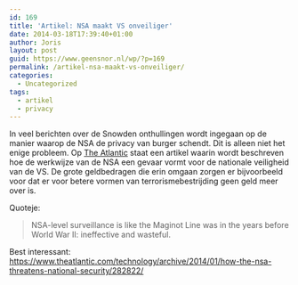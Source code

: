 ```yaml
---
id: 169
title: 'Artikel: NSA maakt VS onveiliger'
date: 2014-03-18T17:39:40+01:00
author: Joris
layout: post
guid: https://www.geensnor.nl/wp/?p=169
permalink: /artikel-nsa-maakt-vs-onveiliger/
categories:
  - Uncategorized
tags:
  - artikel
  - privacy
---
```

In veel berichten over de Snowden onthullingen wordt ingegaan op de manier waarop de NSA de privacy van burger schendt. Dit is alleen niet het enige probleem. Op [The Atlantic](https://www.theatlantic.com/) staat een artikel waarin wordt beschreven hoe de werkwijze van de NSA een gevaar vormt voor de nationale veiligheid van de VS. De grote geldbedragen die erin omgaan zorgen er bijvoorbeeld voor dat er voor betere vormen van terrorismebestrijding geen geld meer over is.

Quoteje:

> NSA-level surveillance is like the Maginot Line was in the years before World War II: ineffective and wasteful.

Best interessant:  
<https://www.theatlantic.com/technology/archive/2014/01/how-the-nsa-threatens-national-security/282822/>